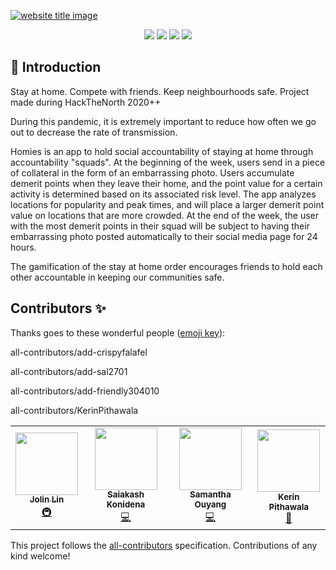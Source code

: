 <p align="center">
<!-- ALL-CONTRIBUTORS-BADGE:START - Do not remove or modify this section -->

<!-- ALL-CONTRIBUTORS-BADGE:END -->
  <a href="#"><img src="https://capsule-render.vercel.app/api?type=rect&color=48BFE3&height=100&section=header&text=Homies&fontSize=60%&fontColor=ffffff" alt="website title image"></a>

</p>


<p align="center">
<img src="https://img.shields.io/badge/language-Flutter-blue?style=for-the-badge">
<img src="https://img.shields.io/badge/language-Android-blue?style=for-the-badge">
<img src="https://img.shields.io/badge/language-Backend-blue?style=for-the-badge">
<img src="https://img.shields.io/badge/language-API-blue?style=for-the-badge">  
 </p>
 
 
## 📌 Introduction
Stay at home. Compete with friends. Keep neighbourhoods safe.
Project made during HackTheNorth 2020++

During this pandemic, it is extremely important to reduce how often we go out to decrease the rate of transmission.

Homies is an app to hold social accountability of staying at home through accountability "squads". At the beginning of the week, users send in a piece of collateral in the form of an embarrassing photo. Users accumulate demerit points when they leave their home, and the point value for a certain activity is determined based on its associated risk level. The app analyzes locations for popularity and peak times, and will place a larger demerit point value on locations that are more crowded. At the end of the week, the user with the most demerit points in their squad will be subject to having their embarrassing photo posted automatically to their social media page for 24 hours.

The gamification of the stay at home order encourages friends to hold each other accountable in keeping our communities safe.

## Contributors ✨

Thanks goes to these wonderful people ([emoji key](https://allcontributors.org/docs/en/emoji-key)):

<!-- ALL-CONTRIBUTORS-LIST:START - Do not remove or modify this section -->
<!-- prettier-ignore-start -->
<!-- markdownlint-disable -->
<table>
  <tr>
all-contributors/add-crispyfalafel
    <td align="center"><a href="https://github.com/crispyfalafel"><img src="https://avatars1.githubusercontent.com/u/61108483?v=4?s=100" width="100px;" alt=""/><br /><sub><b>Jolin Lin</b></sub></a><br /><a href="#infra-crispyfalafel" title="Infrastructure (Hosting, Build-Tools, etc)">🚇</a></td>

 all-contributors/add-sal2701
    <td align="center"><a href="https://sal2701.github.io"><img src="https://avatars0.githubusercontent.com/u/42511766?v=4?s=100" width="100px;" alt=""/><br /><sub><b>Saiakash Konidena</b></sub></a><br /><a href="https://github.com/KerinPithawala/Homies/commits?author=sal2701" title="Code">💻</a></td>

 all-contributors/add-friendly304010
    <td align="center"><a href="https://github.com/friendly304010"><img src="https://avatars1.githubusercontent.com/u/43822090?v=4?s=100" width="100px;" alt=""/><br /><sub><b>Samantha Ouyang</b></sub></a><br /><a href="https://github.com/KerinPithawala/Homies/commits?author=friendly304010" title="Code">💻</a></td>

 all-contributors/KerinPithawala
    <td align="center"><a href="https://github.com/KerinPithawala"><img src="https://avatars3.githubusercontent.com/u/46436993?v=4?s=100" width="100px;" alt=""/><br /><sub><b>Kerin Pithawala</b></sub></a><br /><a href="#design-KerinPithawala" title="Design">🎨</a></td>



  </tr>
</table>

<!-- markdownlint-restore -->
<!-- prettier-ignore-end -->

<!-- ALL-CONTRIBUTORS-LIST:END -->

This project follows the [all-contributors](https://github.com/all-contributors/all-contributors) specification. Contributions of any kind welcome!

